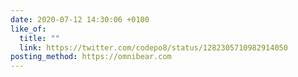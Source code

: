 ```yaml
---
date: 2020-07-12 14:30:06 +0100
like_of:
  title: ""
  link: https://twitter.com/codepo8/status/1282305710982914050
posting_method: https://omnibear.com
---
```

